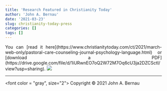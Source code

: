 ```yaml
---
title: 'Research Featured in Christianity Today'
author: 'John A. Bernau'
date: '2021-03-23'
slug: christianity-today-press
categories: []
tags: []
---
```




<div align = "justify">
You can [read it here](https://www.christianitytoday.com/ct/2021/march-web-only/pastoral-care-counseling-journal-psychology-language.html) or [download a PDF](https://drive.google.com/file/d/1iURwnEO7oQ2W72M7Oq6cU3ja2DZCSctI/view?usp=sharing).

<a href="https://www.christianitytoday.com/ct/2021/march-web-only/pastoral-care-counseling-journal-psychology-language.html">
<img src="/blog/20210331ct.png">
</a>


___
<font color = "gray", size="2">
Copyright &copy; 2021 John A. Bernau</font>
